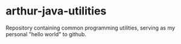 # arthur-java-utilities
Repository containing common programming utilities, serving as my personal "hello world" to github.
